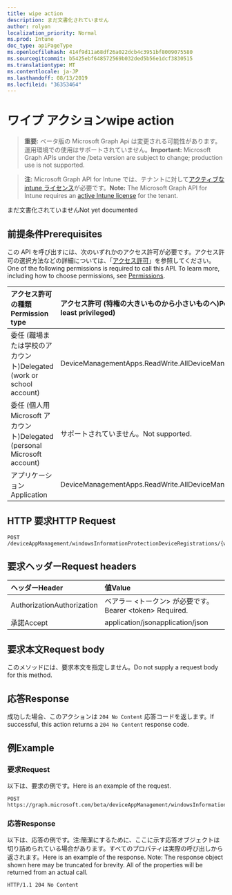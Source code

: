 ```yaml
---
title: wipe action
description: まだ文書化されていません
author: rolyon
localization_priority: Normal
ms.prod: Intune
doc_type: apiPageType
ms.openlocfilehash: 414f9d11a68df26a022dcb4c3951bf8009075580
ms.sourcegitcommit: b5425ebf648572569b032ded5b56e1dcf3830515
ms.translationtype: MT
ms.contentlocale: ja-JP
ms.lasthandoff: 08/13/2019
ms.locfileid: "36353464"
---
```

# <a name="wipe-action"></a><span data-ttu-id="8b92d-103">ワイプ アクション</span><span class="sxs-lookup"><span data-stu-id="8b92d-103">wipe action</span></span>

> <span data-ttu-id="8b92d-104">**重要:** ベータ版の Microsoft Graph Api は変更される可能性があります。運用環境での使用はサポートされていません。</span><span class="sxs-lookup"><span data-stu-id="8b92d-104">**Important:** Microsoft Graph APIs under the /beta version are subject to change; production use is not supported.</span></span>

> <span data-ttu-id="8b92d-105">**注:** Microsoft Graph API for Intune では、テナントに対して[アクティブな intune ライセンス](https://go.microsoft.com/fwlink/?linkid=839381)が必要です。</span><span class="sxs-lookup"><span data-stu-id="8b92d-105">**Note:** The Microsoft Graph API for Intune requires an [active Intune license](https://go.microsoft.com/fwlink/?linkid=839381) for the tenant.</span></span>

<span data-ttu-id="8b92d-106">まだ文書化されていません</span><span class="sxs-lookup"><span data-stu-id="8b92d-106">Not yet documented</span></span>

## <a name="prerequisites"></a><span data-ttu-id="8b92d-107">前提条件</span><span class="sxs-lookup"><span data-stu-id="8b92d-107">Prerequisites</span></span>
<span data-ttu-id="8b92d-p101">この API を呼び出すには、次のいずれかのアクセス許可が必要です。アクセス許可の選択方法などの詳細については、「[アクセス許可](/graph/permissions-reference)」を参照してください。</span><span class="sxs-lookup"><span data-stu-id="8b92d-p101">One of the following permissions is required to call this API. To learn more, including how to choose permissions, see [Permissions](/graph/permissions-reference).</span></span>

|<span data-ttu-id="8b92d-110">アクセス許可の種類</span><span class="sxs-lookup"><span data-stu-id="8b92d-110">Permission type</span></span>|<span data-ttu-id="8b92d-111">アクセス許可 (特権の大きいものから小さいものへ)</span><span class="sxs-lookup"><span data-stu-id="8b92d-111">Permissions (from most to least privileged)</span></span>|
|:---|:---|
|<span data-ttu-id="8b92d-112">委任 (職場または学校のアカウント)</span><span class="sxs-lookup"><span data-stu-id="8b92d-112">Delegated (work or school account)</span></span>|<span data-ttu-id="8b92d-113">DeviceManagementApps.ReadWrite.All</span><span class="sxs-lookup"><span data-stu-id="8b92d-113">DeviceManagementApps.ReadWrite.All</span></span>|
|<span data-ttu-id="8b92d-114">委任 (個人用 Microsoft アカウント)</span><span class="sxs-lookup"><span data-stu-id="8b92d-114">Delegated (personal Microsoft account)</span></span>|<span data-ttu-id="8b92d-115">サポートされていません。</span><span class="sxs-lookup"><span data-stu-id="8b92d-115">Not supported.</span></span>|
|<span data-ttu-id="8b92d-116">アプリケーション</span><span class="sxs-lookup"><span data-stu-id="8b92d-116">Application</span></span>|<span data-ttu-id="8b92d-117">DeviceManagementApps.ReadWrite.All</span><span class="sxs-lookup"><span data-stu-id="8b92d-117">DeviceManagementApps.ReadWrite.All</span></span>|

## <a name="http-request"></a><span data-ttu-id="8b92d-118">HTTP 要求</span><span class="sxs-lookup"><span data-stu-id="8b92d-118">HTTP Request</span></span>
<!-- {
  "blockType": "ignored"
}
-->
``` http
POST /deviceAppManagement/windowsInformationProtectionDeviceRegistrations/{windowsInformationProtectionDeviceRegistrationId}/wipe
```

## <a name="request-headers"></a><span data-ttu-id="8b92d-119">要求ヘッダー</span><span class="sxs-lookup"><span data-stu-id="8b92d-119">Request headers</span></span>
|<span data-ttu-id="8b92d-120">ヘッダー</span><span class="sxs-lookup"><span data-stu-id="8b92d-120">Header</span></span>|<span data-ttu-id="8b92d-121">値</span><span class="sxs-lookup"><span data-stu-id="8b92d-121">Value</span></span>|
|:---|:---|
|<span data-ttu-id="8b92d-122">Authorization</span><span class="sxs-lookup"><span data-stu-id="8b92d-122">Authorization</span></span>|<span data-ttu-id="8b92d-123">ベアラー &lt;トークン&gt; が必要です。</span><span class="sxs-lookup"><span data-stu-id="8b92d-123">Bearer &lt;token&gt; Required.</span></span>|
|<span data-ttu-id="8b92d-124">承諾</span><span class="sxs-lookup"><span data-stu-id="8b92d-124">Accept</span></span>|<span data-ttu-id="8b92d-125">application/json</span><span class="sxs-lookup"><span data-stu-id="8b92d-125">application/json</span></span>|

## <a name="request-body"></a><span data-ttu-id="8b92d-126">要求本文</span><span class="sxs-lookup"><span data-stu-id="8b92d-126">Request body</span></span>
<span data-ttu-id="8b92d-127">このメソッドには、要求本文を指定しません。</span><span class="sxs-lookup"><span data-stu-id="8b92d-127">Do not supply a request body for this method.</span></span>

## <a name="response"></a><span data-ttu-id="8b92d-128">応答</span><span class="sxs-lookup"><span data-stu-id="8b92d-128">Response</span></span>
<span data-ttu-id="8b92d-129">成功した場合、このアクションは `204 No Content` 応答コードを返します。</span><span class="sxs-lookup"><span data-stu-id="8b92d-129">If successful, this action returns a `204 No Content` response code.</span></span>

## <a name="example"></a><span data-ttu-id="8b92d-130">例</span><span class="sxs-lookup"><span data-stu-id="8b92d-130">Example</span></span>

### <a name="request"></a><span data-ttu-id="8b92d-131">要求</span><span class="sxs-lookup"><span data-stu-id="8b92d-131">Request</span></span>
<span data-ttu-id="8b92d-132">以下は、要求の例です。</span><span class="sxs-lookup"><span data-stu-id="8b92d-132">Here is an example of the request.</span></span>
``` http
POST https://graph.microsoft.com/beta/deviceAppManagement/windowsInformationProtectionDeviceRegistrations/{windowsInformationProtectionDeviceRegistrationId}/wipe
```

### <a name="response"></a><span data-ttu-id="8b92d-133">応答</span><span class="sxs-lookup"><span data-stu-id="8b92d-133">Response</span></span>
<span data-ttu-id="8b92d-p102">以下は、応答の例です。注:簡潔にするために、ここに示す応答オブジェクトは切り詰められている場合があります。すべてのプロパティは実際の呼び出しから返されます。</span><span class="sxs-lookup"><span data-stu-id="8b92d-p102">Here is an example of the response. Note: The response object shown here may be truncated for brevity. All of the properties will be returned from an actual call.</span></span>
``` http
HTTP/1.1 204 No Content
```






